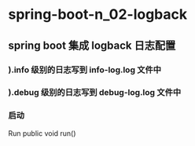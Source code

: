 # spring-boot-n_02-logback
## spring boot 集成 logback 日志配置
### ).info 级别的日志写到 info-log.log 文件中
### ).debug 级别的日志写到 debug-log.log 文件中

### 启动
Run
public void run()